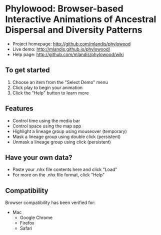 Phylowood: Browser-based Interactive Animations of Ancestral Dispersal and Diversity Patterns
=======================================================================================

* Project homepage: http://github.com/mlandis/phylowood
* Live demo: http://mlandis.github.io/phylowood/
* Help page: http://github.com/mlandis/phylowood/wiki

## To get started

1. Choose an item from the "Select Demo" menu
2. Click play to begin your animation
3. Click the "Help" button to learn more

## Features

- Control time using the media bar
- Control space using the map app
- Highlight a lineage group using mouseover (temporary)
- Mask a lineage group using double click (persistent)
- Unmask a lineage group using click (persistent)

## Have your own data?

- Paste your .nhx file contents here and click "Load"
- For more on the .nhx file format, click "Help"

## Compatibility

Browser compatibility has been verified for:
 - Mac
   * Google Chrome
   * Firefox
   * Safari
